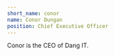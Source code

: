 ```yaml
---
short_name: conor
name: Conor Dungan
position: Chief Executive Officer
---
```

Conor is the CEO of Dang IT.
